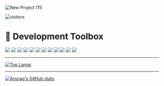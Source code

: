 ![New Project (11)](https://user-images.githubusercontent.com/67729880/115784823-9fff7500-a38c-11eb-8683-b3c1b04bdde4.png)

![visitors](https://visitor-badge.glitch.me/badge?page_id=shapirobd.shapirobd)  

# 🧰 Development Toolbox   
<img src="https://img.icons8.com/color/60/000000/javascript.png"/>
<img src="https://img.icons8.com/color/60/000000/python.png"/>
<img src="https://img.icons8.com/plasticine/60/000000/react.png"/>
<img src="https://img.icons8.com/color/60/000000/html-5--v1.png"/>
<img src="https://img.icons8.com/color/60/000000/css3.png"/>
<img src="https://img.icons8.com/color/60/000000/nodejs.png" />
<img src="https://img.icons8.com/color/60/000000/npm.png"/>
<img src="https://img.icons8.com/color/60/000000/postgreesql.png"/>
<img src="https://img.icons8.com/color/60/000000/redux.png"/>
<img src="https://img.icons8.com/color/60/000000/bootstrap.png"/>
<img src="https://img.icons8.com/nolan/60/heroku.png"/>
<img src="https://img.icons8.com/color/60/000000/placeholder-thumbnail-json-1.png"/>

<hr/>

[![Top Langs](https://github-readme-stats.vercel.app/api/top-langs/?username=shapirobd&layout=compact)](https://github.com/shapirobd/github-readme-stats)

<hr/>

[![Anurag's GitHub stats](https://github-readme-stats.vercel.app/api?username=shapirobd)](https://github.com/shapirobd/github-readme-stats)

<!--
**shapirobd/shapirobd** is a ✨ _special_ ✨ repository because its `README.md` (this file) appears on your GitHub profile.



Here are some ideas to get you started:

- 🔭 I’m currently working on ...
- 🌱 I’m currently learning ...
- 👯 I’m looking to collaborate on ...
- 🤔 I’m looking for help with ...
- 💬 Ask me about ...
- 📫 How to reach me: ...
- 😄 Pronouns: ...
- ⚡ Fun fact: ...
-->
